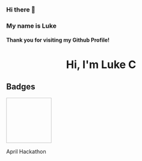 ### Hi there 👋

<!--
**lukecdev/lukecdev** is a ✨ _special_ ✨ repository because its `README.md` (this file) appears on your GitHub profile.

Here are some ideas to get you started:

- 🔭 I’m currently working on ...
- 🌱 I’m currently learning ...
- 👯 I’m looking to collaborate on ...
- 🤔 I’m looking for help with ...
- 💬 Ask me about ...
- 📫 How to reach me: ...
- 😄 Pronouns: ...
- ⚡ Fun fact: ...
-->
### My name is Luke

#### Thank you for visiting my Github Profile!

<div align="left">

<h1 align="center">Hi, I'm Luke C </h1>

## Badges
<a href="https://api.eu.badgr.io/public/assertions/YKVfH5DATJOEO-lU4LC3dQ"><img width="120px" height="120px"></a><p>April Hackathon</p>
